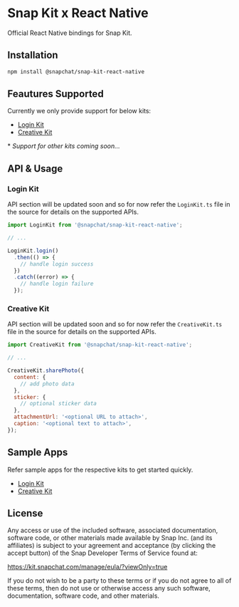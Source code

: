 # Snap Kit x React Native

Official React Native bindings for Snap Kit.

## Installation

```sh
npm install @snapchat/snap-kit-react-native
```

## Feautures Supported

Currently we only provide support for below kits:

- [Login Kit](https://kit.snapchat.com/login-kit)
- [Creative Kit](https://kit.snapchat.com/creative-kit)

\* _Support for other kits coming soon..._

## API & Usage

### Login Kit

API section will be updated soon and so for now refer the `LoginKit.ts` file in the source for details on the supported APIs.

```js
import LoginKit from '@snapchat/snap-kit-react-native';

// ...

LoginKit.login()
  .then(() => {
    // handle login success
  })
  .catch((error) => {
    // handle login failure
  });
```

### Creative Kit

API section will be updated soon and so for now refer the `CreativeKit.ts` file in the source for details on the supported APIs.

```js
import CreativeKit from '@snapchat/snap-kit-react-native';

// ...

CreativeKit.sharePhoto({
  content: {
    // add photo data
  },
  sticker: {
    // optional sticker data
  },
  attachmentUrl: '<optional URL to attach>',
  caption: '<optional text to attach>',
});
```

## Sample Apps

Refer sample apps for the respective kits to get started quickly.

- [Login Kit](https://github.com/Snapchat/login-kit-sample/tree/main/react-native)
- [Creative Kit](https://github.com/Snapchat/creative-kit-sample/tree/main/react-native)

## License

Any access or use of the included software, associated documentation, software
code, or other materials made available by Snap Inc. (and its affiliates) is
subject to your agreement and acceptance (by clicking the accept button) of the
Snap Developer Terms of Service found at:

https://kit.snapchat.com/manage/eula/?viewOnly=true

If you do not wish to be a party to these terms or if you do not agree to all
of these terms, then do not use or otherwise access any such software,
documentation, software code, and other materials.
